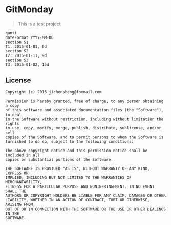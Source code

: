 # GitMonday

> This is a test project


```
gantt
dateFormat YYYY-MM-DD
section S1
T1: 2015-01-01, 6d
section S2
T2: 2015-01-11, 9d
section S3
T3: 2015-01-02, 15d
```

License
--
    Copyright (c) 2016 jichensheng@foxmail.com

    Permission is hereby granted, free of charge, to any person obtaining a copy
    of this software and associated documentation files (the "Software"), to deal
    in the Software without restriction, including without limitation the rights
    to use, copy, modify, merge, publish, distribute, sublicense, and/or sell
    copies of the Software, and to permit persons to whom the Software is
    furnished to do so, subject to the following conditions:
    
    The above copyright notice and this permission notice shall be included in all
    copies or substantial portions of the Software.
    
    THE SOFTWARE IS PROVIDED "AS IS", WITHOUT WARRANTY OF ANY KIND, EXPRESS OR
    IMPLIED, INCLUDING BUT NOT LIMITED TO THE WARRANTIES OF MERCHANTABILITY,
    FITNESS FOR A PARTICULAR PURPOSE AND NONINFRINGEMENT. IN NO EVENT SHALL THE
    AUTHORS OR COPYRIGHT HOLDERS BE LIABLE FOR ANY CLAIM, DAMAGES OR OTHER
    LIABILITY, WHETHER IN AN ACTION OF CONTRACT, TORT OR OTHERWISE, ARISING FROM,
    OUT OF OR IN CONNECTION WITH THE SOFTWARE OR THE USE OR OTHER DEALINGS IN THE
    SOFTWARE.
